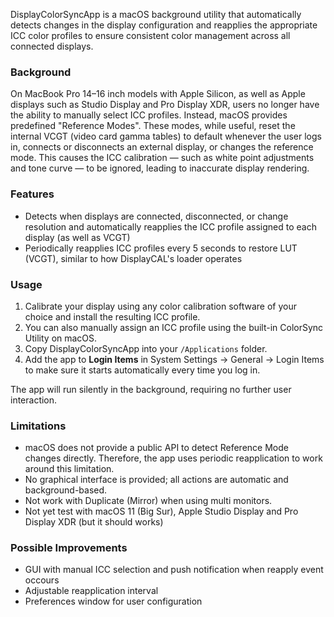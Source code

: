 DisplayColorSyncApp is a macOS background utility that automatically detects changes in the display configuration and reapplies the appropriate ICC color profiles to ensure consistent color management across all connected displays.

### Background

On MacBook Pro 14–16 inch models with Apple Silicon, as well as Apple displays such as Studio Display and Pro Display XDR, users no longer have the ability to manually select ICC profiles. Instead, macOS provides predefined "Reference Modes". These modes, while useful, reset the internal VCGT (video card gamma tables) to default whenever the user logs in, connects or disconnects an external display, or changes the reference mode. This causes the ICC calibration — such as white point adjustments and tone curve — to be ignored, leading to inaccurate display rendering.

### Features

- Detects when displays are connected, disconnected, or change resolution and automatically reapplies the ICC profile assigned to each display (as well as VCGT)
- Periodically reapplies ICC profiles every 5 seconds to restore LUT (VCGT), similar to how DisplayCAL's loader operates

### Usage

1. Calibrate your display using any color calibration software of your choice and install the resulting ICC profile.
2. You can also manually assign an ICC profile using the built-in ColorSync Utility on macOS.
3. Copy DisplayColorSyncApp into your `/Applications` folder.
4. Add the app to **Login Items** in System Settings → General → Login Items to make sure it starts automatically every time you log in.

The app will run silently in the background, requiring no further user interaction.

### Limitations

- macOS does not provide a public API to detect Reference Mode changes directly. Therefore, the app uses periodic reapplication to work around this limitation.
- No graphical interface is provided; all actions are automatic and background-based.
- Not work with Duplicate (Mirror) when using multi monitors.
- Not yet test with macOS 11 (Big Sur), Apple Studio Display and Pro Display XDR (but it should works)

### Possible Improvements

- GUI with manual ICC selection and push notification when reapply event occours
- Adjustable reapplication interval
- Preferences window for user configuration
